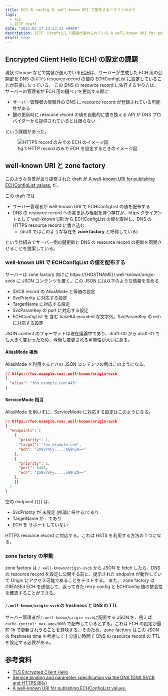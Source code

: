 ```yaml
---
title: ECH の config を well-known URI で配布するドラフトのメモ
tags:
  - TLS
  - IETF draft
date: "2023-02-17 23:23:23 +0900"
description: IETF でdraftとして議論が進められている A well-known URI for publishing ECHConfigList values. のメモ
draft: true
---
```


## Encrypted Client Hello (ECH) の設定の課題

現状 Chrome などで実装が進んでいる[ECH](https://chromestatus.com/feature/6196703843581952)は、サーバーが生成した ECH 用の公開鍵を DNS の`HTTPS` resource record の値の ECHConfigList に設定していることが前提になっている。
この DNS の resource record に依存するやり方は、サーバーの管理者が ECH 用の鍵ペアを更新する際に

- サーバー管理者の管轄外の DNS に resource record が登録されている可能性がある
- 鍵の更新時に resource record の値を自動的に書き換える API が DNS プロバイダーから提供されているとは限らない

という課題があった。

<figure>
<img src=/assets/images/well-known-uri-ech/https-record.png alt="HTTPS record のみでの ECH のイメージ図">
<figcaption>fig.1: HTTP record のみで ECH を設定するときのイメージ図</figcaption>
</figure>

## well-known URI と zone factory

このような背景があり提案された draft が [A well-known URI for publishing ECHConfigList values.](https://datatracker.ietf.org/doc/draft-ietf-tls-wkech/) だ。

この draft では

- サーバー管理者が well-known URI で ECHConfigList の値を配布する
- DNS の resource record への書き込み権限を持つ存在が、https クライアントとして well-known URI から ECHConfigList の値を取得し、DNS の HTTPS resource record に書き込む
  - (draft ではこのような存在を **zone factory** と呼称している)

という仕組みでサーバー側の鍵更新と DNS の resource record の更新を同期させることを提案している。

### well-known URI で ECHConfigList の値を配布する

サーバーは zone factory 向けに https://{HOSTNAME}/.well-known/origin-svcb に JSON コンテンツを置く。この JSON には以下のような情報を含める

- SVCB record の AliasMode と等価の設定
- SvcPriority に対応する設定
- TargetName に対応する設定
- SvcParamKey の port に対応する設定
- ECHConfigList を 含む base64 encoded な文字列。SvcParamKey の ech に対応する設定

JSON content のフォーマットは現在議論中であり、draft-00 から draft-01 でも大きく変わったため、今後も変更される可能性が大いにある。

#### AliasMode 相当

AliasMode を利用するときの JSON コンテンツの例はこのようになる。

```json
// https://foo.example.com/.well-known/origin-svcb
{
  "alias": "foo.example.com:443"
}
```

#### ServiceMode 相当

AliasMode を用いずに、ServiceMode に対応する設定はこのようになる。

```json
// https://foo.example.com/.well-known/origin-svcb
{
  "endpoints": [
    {
      "priority": 1,
      "target": "foo.example.com",
      "ech": "Zm9vYmFy.....aG9nZQ=="
    },
    {
      "priority": 1,
      "port": 8443,
      "ech": "Zm9vYmFy.....aG9nZQ=="
    },
    {}
  ]
}
```

空の endpoint (`{}`) は、

- SvcPriority が 未設定 (推論に任せる)であり
- TargetName が `.` であり
- ECH を サポートしていない

HTTPS resource record に対応する。これは HSTS を利用する方法の 1 つになる。

### zone factory の挙動

zone factory は `/.well-known/origin-svcb` から JSON を fetch したら、DNS の resource record を設定し公開する前に、提示された endpoint が動作していて Origin にアクセス可能であることをテストする。
また、 zone factory は GREASEd ECH を送信して、返ってきた retry-config と ECHConfig 値の整合性を確認することができる。

#### `/.well-known/origin-svcb` の freshness と DNS の TTL

サーバー管理者が`/.well-known/origin-svcb`に配置する JSON を、例えば `cache-control: max-age=3600` で配布しているとする。これは ECH の設定が最短 1h で更新されうることを意味する。そのため、zone facttory はこの JSON の freshness time を考慮して十分短い時間で DNS の resource record の TTL を設定する必要がある。

## 参考資料

- [TLS Encrypted Client Hello](https://www.ietf.org/archive/id/draft-ietf-tls-esni-15.html)
- [Service binding and parameter specification via the DNS (DNS SVCB and HTTPS RRs)](https://www.ietf.org/archive/id/draft-ietf-dnsop-svcb-https-11.html)
- [A well-known URI for publishing ECHConfigList values.](https://www.ietf.org/archive/id/draft-ietf-tls-wkech-01.html)
